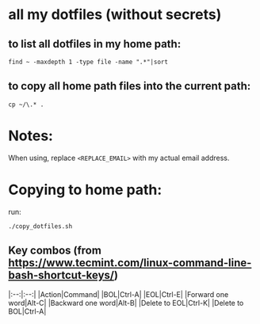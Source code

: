 # all my dotfiles (without secrets)

## to list all dotfiles in my home path:

```
find ~ -maxdepth 1 -type file -name ".*"|sort
```

## to copy all home path files into the current path:

```
cp ~/\.* .
```

# Notes:

When using, replace `<REPLACE_EMAIL>` with my actual email address.

# Copying to home path:

run:

```
./copy_dotfiles.sh
```

## Key combos (from https://www.tecmint.com/linux-command-line-bash-shortcut-keys/)

|:--:|:--:|
|Action|Command|
|BOL|Ctrl-A|
|EOL|Ctrl-E|
|Forward one word|Alt-C|
|Backward one word|Alt-B|
|Delete to EOL|Ctrl-K|
|Delete to BOL|Ctrl-A|
